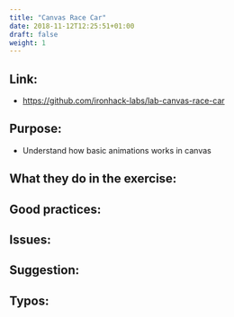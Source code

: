 ```yaml
---
title: "Canvas Race Car"
date: 2018-11-12T12:25:51+01:00
draft: false
weight: 1
---
```


## Link:
  - https://github.com/ironhack-labs/lab-canvas-race-car

## Purpose:
  - Understand how basic animations works in canvas

## What they do in the exercise:

## Good practices:

## Issues:

## Suggestion:

## Typos: